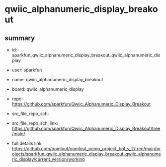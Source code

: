 # qwiic_alphanumeric_display_breakout
 
## summary 
* id: sparkfun_qwiic_alphanumeric_display_breakout_qwiic_alphanumeric_display
* user: sparkfun
* name: qwiic_alphanumeric_display_breakout
* board: qwiic_alphanumeric_display
* repo: https://github.com/sparkfun/Qwiic_Alphanumeric_Display_Breakout



* src_file_repo_sch: 
* src_file_repo_sch_link: https://github.com/sparkfun/Qwiic_Alphanumeric_Display_Breakout/tree/main/
* full details link: https://github.com/oomlout/oomlout_oomp_project_bot_v_2/tree/main/projects/sparkfun_qwiic_alphanumeric_display_breakout_qwiic_alphanumeric_display/current_version/working  







